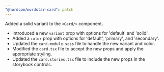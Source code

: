 ```yaml
---
"@nordcom/nordstar-card": patch
---
```


Added a solid variant to the `<Card/>` component.

- Introduced a new `variant` prop with options for 'default' and 'solid'.
- Added a `color` prop with options for 'default', 'primary', and 'secondary'.
- Updated the `card.module.scss` file to handle the new variant and color.
- Modified the `card.tsx` file to accept the new props and apply the appropriate styling.
- Updated the `card.stories.tsx` file to include the new props in the storybook controls.

